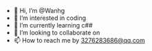 - 👋 Hi, I’m @Wanhg
- 👀 I’m interested in coding
- 🌱 I’m currently learning c##
- 💞️ I’m looking to collaborate on 
- 📫 How to reach me by 3276283686@qq.com

<!---
Wanhg/Wanhg is a ✨ special ✨ repository because its `README.md` (this file) appears on your GitHub profile.
You can click the Preview link to take a look at your changes.
--->
